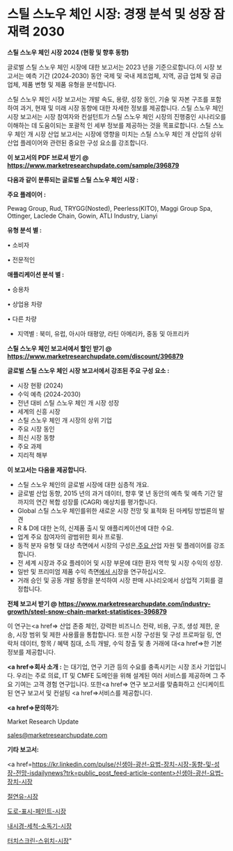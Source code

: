 # 스틸 스노우 체인 시장: 경쟁 분석 및 성장 잠재력 2030

<strong>스틸 스노우 체인 시장 2024 (현황 및 향후 동향)</strong>

글로벌 스틸 스노우 체인 시장에 대한 보고서는 2023 년을 기준으로합니다.이 시장 보고서는 예측 기간 (2024-2030) 동안 국제 및 국내 제조업체, 지역, 공급 업체 및 공급 업체, 제품 변형 및 제품 유형을 분석합니다.

스틸 스노우 체인 시장 보고서는 개발 속도, 용량, 성장 동인, 기술 및 자본 구조를 포함하여 과거, 현재 및 미래 시장 동향에 대한 자세한 정보를 제공합니다. 스틸 스노우 체인 시장 보고서는 시장 참여자와 컨설턴트가 스틸 스노우 체인 시장의 진행중인 시나리오를 이해하는 데 도움이되는 포괄적 인 세부 정보를 제공하는 것을 목표로합니다. 스틸 스노우 체인 개 시장 산업 보고서는 시장에 영향을 미치는 스틸 스노우 체인 개 산업의 상위 산업 플레이어와 관련된 중요한 구성 요소를 강조합니다.



<strong>이 보고서의 PDF 브로셔 받기 @ <a href=https://www.marketresearchupdate.com/sample/396879>https://www.marketresearchupdate.com/sample/396879</a></strong>



<strong>다음과 같이 분류되는 글로벌 스틸 스노우 체인 시장 :</strong>



<strong>주요 플레이어 :</strong>

Pewag Group, Rud, TRYGG(Nosted), Peerless(KITO), Maggi Group Spa, Ottinger, Laclede Chain, Gowin, ATLI Industry, Lianyi



<strong>유형 분석 별 :</strong>

• 소비자

• 전문적인



<strong>애플리케이션 분석 별 :</strong>

• 승용차

• 상업용 차량

• 다른 차량

<ul>
  <li>지역별 : 북미, 유럽, 아시아 태평양, 라틴 아메리카, 중동 및 아프리카</li>
</ul>


<strong>스틸 스노우 체인 보고서에서 할인 받기 @ <a href=https://www.marketresearchupdate.com/discount/396879>https://www.marketresearchupdate.com/discount/396879</a></strong>



<strong>글로벌 스틸 스노우 체인 시장 보고서에서 강조된 주요 구성 요소 :</strong>
<ul>
  <li>시장 현황 (2024)</li>
  <li>수익 예측 (2024-2030)</li>
  <li>전년 대비 스틸 스노우 체인 개 시장 성장</li>
  <li>세계의 신흥 시장</li>
  <li>스틸 스노우 체인 개 시장의 상위 기업</li>
  <li>주요 시장 동인</li>
  <li>최신 시장 동향</li>
  <li>주요 과제</li>
  <li>지리적 해부</li>
</ul>


<strong>이 보고서는 다음을 제공합니다.</strong>
<ul>
  <li>스틸 스노우 체인의 글로벌 시장에 대한 심층적 개요.</li>
  <li>글로벌 산업 동향, 2015 년의 과거 데이터, 향후 몇 년 동안의 예측 및 예측 기간 말까지의 연간 복합 성장률 (CAGR) 예상치를 평가합니다.</li>
  <li>Global 스틸 스노우 체인를위한 새로운 시장 전망 및 표적화 된 마케팅 방법론의 발견</li>
  <li>R &amp; D에 대한 논의, 신제품 출시 및 애플리케이션에 대한 수요.</li>
  <li>업계 주요 참여자의 광범위한 회사 프로필.</li>
  <li>동적 분자 유형 및 대상 측면에서 시장의 구성은<a href=> 주요 산</a>업 자원 및 플레이어를 강조합니다.</li>
  <li>전 세계 시장과 주요 플레이어 및 시장 부문에 대한 환자 역학 및 시장 수익의 성장.</li>
  <li>일반 및 프리미엄 제품 수익 측면<a href=>에서 시</a>장을 연구하십시오.</li>
  <li>거래 승인 및 공동 개발 동향을 분석하여 시장 판매 시나리오에서 상업적 기회를 결정합니다.</li>
</ul>



<strong>전체 보고서 받기 @ <a href=https://www.marketresearchupdate.com/industry-growth/steel-snow-chain-market-statistices-396879>https://www.marketresearchupdate.com/industry-growth/steel-snow-chain-market-statistices-396879</a></strong>

이 연구는<a href=> 산업 존중</a> 체인, 강력한 비즈니스 전략, 비용, 구조, 생성 제한, 운송, 시장 범위 및 제한 사용률을 통합합니다. 또한 시장 구성원 및 구성 프로파일 링, 연락처 데이터, 항목 / 혜택 침대, 소득 개발, 수익 창출 및 총 거래에 대<a href=>한 기본 </a>정보를 제공합니다.



<strong><a href=>회사 소</a>개 :</strong>
는 대기업, 연구 기관 등의 수요를 충족시키는 시장 조사 기업입니다. 우리는 주로 의료, IT 및 CMFE 도메인을 위해 설계된 여러 서비스를 제공하며 그 주요 기여는 고객 경험 연구입니다. 또한<a href=> 연구 보</a>고서를 맞춤화하고 신디케이트 된 연구 보고서 및 컨설팅 <a href=>서비스</a>를 제공합니다.



<strong><a href=>문의하기:</a></strong>

Market Research Update

sales@marketresearchupdate.com



<strong>기타 보고서:</strong>

<a href=https://kr.linkedin.com/pulse/신생아-광선-요법-장치-시장-동향-및-성장-전망-isdailynews?trk=public_post_feed-article-content>신생아-광선-요법-장치-시장</a>

<a href=https://www.linkedin.com/pulse/절연유-시장-경쟁-분석-및-성장-잠재력-2029-survey-spotlight-pro-24-analysis/>절연유-시장</a>

<a href=https://www.linkedin.com/pulse/도로-표시-페인트-시장-규모-및-성장-2023-survey-spotlight-pro-24-analysis-3hrnc/>도로-표시-페인트-시장</a>

<a href=https://www.linkedin.com/pulse/내시경-세척-소독기-시장-규모-및-성장-2023-analytics-avenue-adventures-24-ana-tfepf/>내시경-세척-소독기-시장</a>

<a href=https://www.linkedin.com/pulse/터치스크린-스위치-시장-진입-전략-및-위험-평가2030년-analytics-alchemy-360-analysis-qf0lc/>터치스크린-스위치-시장</a>"
